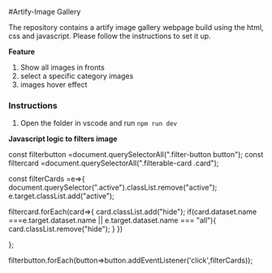 #Artify-Image Gallery

The repository contains a artify image gallery webpage build using the html, css and javascript.
Please follow the instructions to set it up.

**Feature**

1. Show all images in fronts
2. select a specific category images
3. images hover effect

### Instructions

1. Open the folder in vscode and run ``npm run dev``


**Javascript logic to filters image**

const filterbutton =document.querySelectorAll(".filter-button button");
const filtercard =document.querySelectorAll(".filterable-card .card");

const filterCards =e=>{
  document.querySelector(".active").classList.remove("active");
  e.target.classList.add("active");
 
filtercard.forEach(card=>{
  card.classList.add("hide");
  if(card.dataset.name ===e.target.dataset.name || e.target.dataset.name === "all"){
    card.classList.remove("hide");
  }
})

};

filterbutton.forEach(button=>button.addEventListener('click',filterCards));


